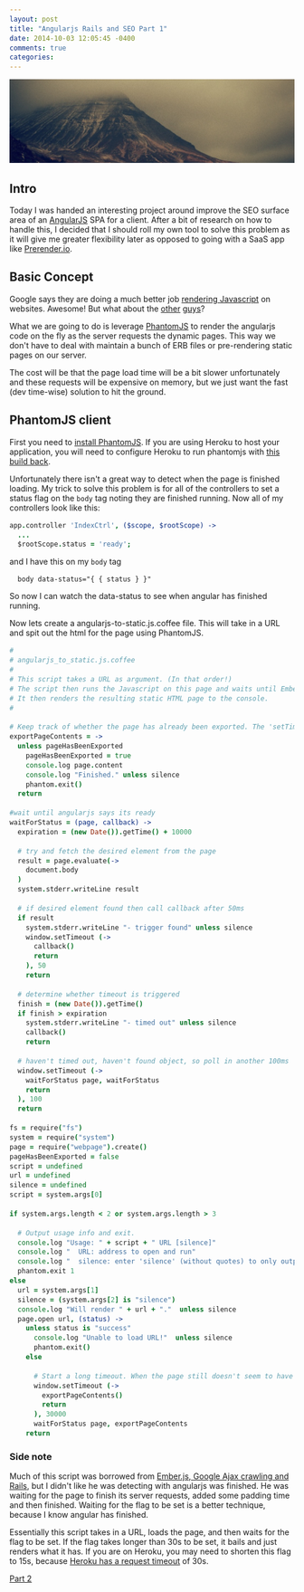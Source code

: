 ```yaml
---
layout: post
title: "Angularjs Rails and SEO Part 1"
date: 2014-10-03 12:05:45 -0400
comments: true
categories:
---
```


<img src="/images/mountain.jpeg" alt="mountain" title="Angularjs Rails and SEO Part 1" class="banner-img"  />

## Intro
Today I was handed an interesting project around improve the SEO surface area of an [AngularJS](https://angularjs.org/) SPA for a client.  After a bit of research on how to handle this, I decided that I should roll my own tool to solve this problem as it will give me greater flexibility later as opposed to going with a SaaS app like [Prerender.io](http://Prerender.io).

## Basic Concept
Google says they are doing a much better job [rendering Javascript](http://googlewebmastercentral.blogspot.com.es/2014/05/understanding-web-pages-better.html) on websites.  Awesome! But what about the [other](http://bing.com) [guys](http://duckduckgo.com)?

What we are going to do is leverage [PhantomJS](http://phantomjs.org/) to render the angularjs code on the fly as the server requests the dynamic pages.  This way we don't have to deal with maintain a bunch of ERB files or pre-rendering static pages on our server.

The cost will be that the page load time will be a bit slower unfortunately and these requests will be expensive on memory, but we just want the fast (dev time-wise) solution to hit the ground.

## PhantomJS client
First you need to [install PhantomJS](http://phantomjs.org/download.html).  If you are using Heroku to host your application, you will need to configure Heroku to run phantomjs with [this build back](https://github.com/stomita/heroku-buildpack-phantomjs).

Unfortunately there isn't a great way to detect when the page is finished loading.  My trick to solve this problem is for all of the controllers to set a status flag on the `body` tag noting they are finished running.  Now all of my controllers look like this:

```coffeescript app/assets/javascripts/app/controllers/index.js.coffee
app.controller 'IndexCtrl', ($scope, $rootScope) ->
  ...
  $rootScope.status = 'ready';
```

and I have this on my `body` tag

```haml app/views/layouts/application.html.slim
  body data-status="{ { status } }"
```

So now I can watch the data-status to see when angular has finished running.

Now lets create a angularjs-to-static.js.coffee file.  This will take in a URL and spit out the html for the page using PhantomJS.

```coffeescript lib/phantomjs/angularjs_to_static.js.coffee
#
# angularjs_to_static.js.coffee
#
# This script takes a URL as argument. (In that order!)
# The script then runs the Javascript on this page and waits until Ember has finished loading.
# It then renders the resulting static HTML page to the console.
#

# Keep track of whether the page has already been exported. The 'setTimeout' mess might cause it to be exported multiple times.
exportPageContents = ->
  unless pageHasBeenExported
    pageHasBeenExported = true
    console.log page.content
    console.log "Finished." unless silence
    phantom.exit()
  return

#wait until angularjs says its ready
waitForStatus = (page, callback) ->
  expiration = (new Date()).getTime() + 10000

  # try and fetch the desired element from the page
  result = page.evaluate(->
    document.body
  )
  system.stderr.writeLine result

  # if desired element found then call callback after 50ms
  if result
    system.stderr.writeLine "- trigger found" unless silence
    window.setTimeout (->
      callback()
      return
    ), 50
    return

  # determine whether timeout is triggered
  finish = (new Date()).getTime()
  if finish > expiration
    system.stderr.writeLine "- timed out" unless silence
    callback()
    return

  # haven't timed out, haven't found object, so poll in another 100ms
  window.setTimeout (->
    waitForStatus page, waitForStatus
    return
  ), 100
  return

fs = require("fs")
system = require("system")
page = require("webpage").create()
pageHasBeenExported = false
script = undefined
url = undefined
silence = undefined
script = system.args[0]

if system.args.length < 2 or system.args.length > 3

  # Output usage info and exit.
  console.log "Usage: " + script + " URL [silence]"
  console.log "  URL: address to open and run"
  console.log "  silence: enter 'silence' (without quotes) to only output the page content and suppress info messages"
  phantom.exit 1
else
  url = system.args[1]
  silence = (system.args[2] is "silence")
  console.log "Will render " + url + "."  unless silence
  page.open url, (status) ->
    unless status is "success"
      console.log "Unable to load URL!"  unless silence
      phantom.exit()
    else

      # Start a long timeout. When the page still doesn't seem to have finished loading after 30s, something has likely gone wrong. This timeout prevents a hangup of the server.
      window.setTimeout (->
        exportPageContents()
        return
      ), 30000
      waitForStatus page, exportPageContents
    return
```

### Side note
Much of this script was borrowed from [Ember.js, Google Ajax crawling and Rails](http://www.pieterjongsma.com/2013/01/11/ember-google-ajax-rails.html), but I didn't like he was detecting with angularjs was finished.  He was waiting for the page to finish its server requests, added some padding time and then finished.  Waiting for the flag to be set is a better technique, because I know angular has finished.

Essentially this script takes in a URL, loads the page, and then waits for the flag to be set.  If the flag takes longer than 30s to be set, it bails and just renders what it has.  If you are on Heroku, you may need to shorten this flag to 15s, because [Heroku has a request timeout](https://devcenter.heroku.com/articles/request-timeout) of 30s.

[Part 2](/blog/2014/10/07/angularjs-rails-and-seo-part-2/)
